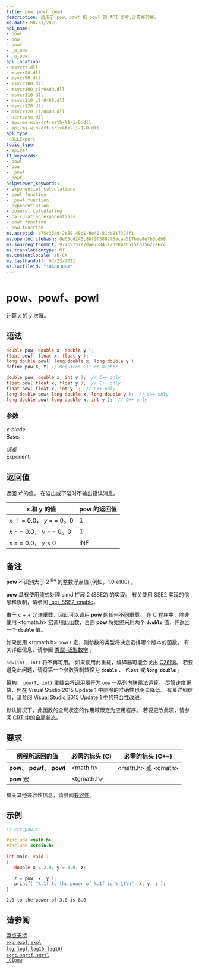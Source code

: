 ```yaml
---
title: pow、powf、powl
description: 适用于 pow、powf 和 powl 的 API 参考;计算幂的幂。
ms.date: 08/31/2020
api_name:
- powl
- pow
- powf
- _o_pow
- _o_powf
api_location:
- msvcrt.dll
- msvcr80.dll
- msvcr90.dll
- msvcr100.dll
- msvcr100_clr0400.dll
- msvcr110.dll
- msvcr110_clr0400.dll
- msvcr120.dll
- msvcr120_clr0400.dll
- ucrtbase.dll
- api-ms-win-crt-math-l1-1-0.dll
- api-ms-win-crt-private-l1-1-0.dll
api_type:
- DLLExport
topic_type:
- apiref
f1_keywords:
- powl
- pow
- _powl
- powf
helpviewer_keywords:
- exponential calculations
- powl function
- _powl function
- exponentiation
- powers, calculating
- calculating exponentials
- powf function
- pow function
ms.assetid: e75c33ed-2e59-48b1-be40-81da917324f1
ms.openlocfilehash: 0e05cd243c88f9f3862f6acaa517bee8e7b0bdb8
ms.sourcegitcommit: 977b5151e7dae7584112328bab515fb15622a6cc
ms.translationtype: MT
ms.contentlocale: zh-CN
ms.lasthandoff: 03/23/2021
ms.locfileid: "104883891"
---
```

# <a name="pow-powf-powl"></a>pow、powf、powl

计算 *x* 的 *y* 次幂。

## <a name="syntax"></a>语法

```C
double pow( double x, double y );
float powf( float x, float y );
long double powl( long double x, long double y );
define pow(X, Y) // Requires C11 or higher

double pow( double x, int y );  // C++ only
float pow( float x, float y );  // C++ only
float pow( float x, int y );  // C++ only
long double pow( long double x, long double y );  // C++ only
long double pow( long double x, int y );  // C++ only
```

### <a name="parameters"></a>参数

*x-blade*\
Base。

*误差*\
Exponent。

## <a name="return-value"></a>返回值

返回 *x*<sup>*y*</sup>的值。 在溢出或下溢时不输出错误消息。

|x 和 y 的值|pow 的返回值|
|-----------------------|-------------------------|
|*x* ！ = 0.0， *y* = = 0。0|1|
|*x* = = 0.0， *y* = = 0。0|1|
|*x* = = 0.0， *y* < 0|INF|

## <a name="remarks"></a>备注

**pow** 不识别大于 2 <sup>64</sup> 的整数浮点值 (例如，1.0 e100) 。

**pow** 具有使用流式处理 simd 扩展 2 (SSE2) 的实现。 有关使用 SSE2 实现的信息和限制，请参阅 [_set_SSE2_enable](set-sse2-enable.md)。

由于 c + + 允许重载，因此可以调用 **pow** 的任何不同重载。 在 C 程序中，除非使用 \<tgmath.h> 宏调用此函数，否则 **pow** 将始终采用两个 **`double`** 值，并返回一个 **`double`** 值。

如果使用 \<tgmath.h> `pow()` 宏，则参数的类型将决定选择哪个版本的函数。 有关详细信息，请参阅 [类型-泛型数学](../../c-runtime-library/tgmath.md) 。

`pow(int, int)` 将不再可用。 如果使用此重载，编译器可能会发出 [C2668](../../error-messages/compiler-errors-2/compiler-error-c2668.md)。 若要避免此问题，请将第一个参数强制转换为 **`double`** 、 **`float`** 或 **`long double`** 。

最初， `pow(T, int)` 重载会将调用展开为 `pow` 一系列内联乘法运算。 尽管速度更快，但在 Visual Studio 2015 Update 1 中删除的准确性也明显降低。 有关详细信息，请参阅 [Visual Studio 2015 Update 1 中的符合性改进](../../porting/visual-cpp-what-s-new-2003-through-2015.md)。

默认情况下，此函数的全局状态的作用域限定为应用程序。 若要更改此项，请参阅 [CRT 中的全局状态](../global-state.md)。

## <a name="requirements"></a>要求

|例程所返回的值|必需的标头 (C)|必需的标头 (C++)|
|-|-|-|
|**pow**、 **powf**、 **powl**|\<math.h>|\<math.h> 或 \<cmath>|
|**pow** 宏 | \<tgmath.h> ||

有关其他兼容性信息，请参阅[兼容性](../../c-runtime-library/compatibility.md)。

## <a name="example"></a>示例

```C
// crt_pow.c

#include <math.h>
#include <stdio.h>

int main( void )
{
   double x = 2.0, y = 3.0, z;

   z = pow( x, y );
   printf( "%.1f to the power of %.1f is %.1f\n", x, y, z );
}
```

```Output
2.0 to the power of 3.0 is 8.0
```

## <a name="see-also"></a>请参阅

[浮点支持](../../c-runtime-library/floating-point-support.md) <br/>
[`exp`, `expf`, `expl`](exp-expf.md) <br/>
[`log`, `logf`, `log10`, `log10f`](log-logf-log10-log10f.md) <br/>
[`sqrt`, `sqrtf`, `sqrtl`](sqrt-sqrtf-sqrtl.md) <br/>
[`_CIpow`](../../c-runtime-library/cipow.md)<br/>
